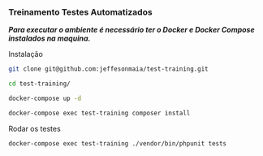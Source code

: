 ### Treinamento Testes Automatizados

***Para executar o ambiente é necessário ter o Docker e Docker Compose instalados na maquina.***

Instalação

```bash
git clone git@github.com:jeffesonmaia/test-training.git

cd test-training/

docker-compose up -d

docker-compose exec test-training composer install
```

Rodar os testes
```
docker-compose exec test-training ./vendor/bin/phpunit tests
 ```
